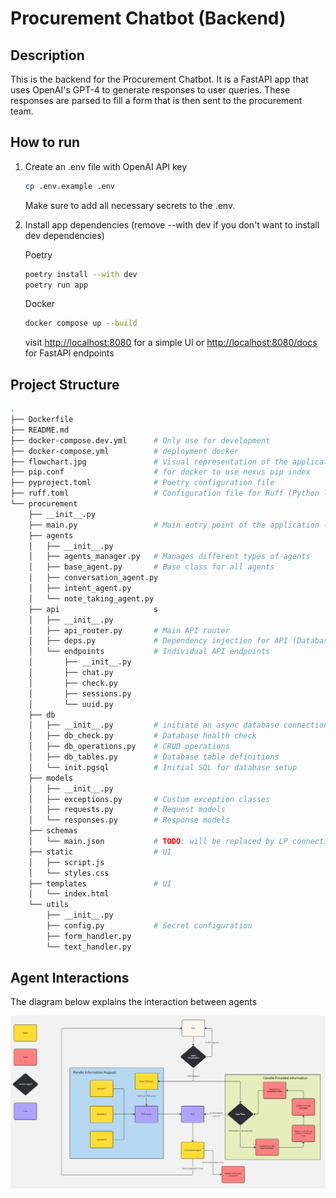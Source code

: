 # Procurement Chatbot (Backend)

## Description

This is the backend for the Procurement Chatbot. It is a FastAPI app that uses OpenAI's GPT-4 to generate responses to user queries. These responses are parsed to fill a form that is then sent to the procurement team.

## How to run

1. Create an .env file with OpenAI API key

    ```bash
    cp .env.example .env
    ```

    Make sure to add all necessary secrets to  the .env.

2. Install app dependencies (remove --with dev if you don't want to install dev dependencies)

    Poetry

    ```bash
    poetry install --with dev
    poetry run app
    ```

    Docker

    ```bash
    docker compose up --build
    ```

    visit <http://localhost:8080> for a simple UI or <http://localhost:8080/docs> for FastAPI endpoints

## Project Structure

```bash
.
├── Dockerfile                  
├── README.md                   
├── docker-compose.dev.yml      # Only use for development
├── docker-compose.yml          # deployment docker
├── flowchart.jpg               # Visual representation of the application flow
├── pip.conf                    # for docker to use nexus pip index
├── pyproject.toml              # Poetry configuration file
├── ruff.toml                   # Configuration file for Ruff (Python linter)
└── procurement
    ├── __init__.py
    ├── main.py                 # Main entry point of the application (FastAPI app)
    ├── agents                  
    │   ├── __init__.py
    │   ├── agents_manager.py   # Manages different types of agents
    │   ├── base_agent.py       # Base class for all agents
    │   ├── conversation_agent.py
    │   ├── intent_agent.py
    │   └── note_taking_agent.py
    ├── api                     s
    │   ├── __init__.py
    │   ├── api_router.py       # Main API router
    │   ├── deps.py             # Dependency injection for API (Database connection)
    │   └── endpoints           # Individual API endpoints
    │       ├── __init__.py
    │       ├── chat.py
    │       ├── check.py
    │       ├── sessions.py
    │       └── uuid.py
    ├── db                      
    │   ├── __init__.py         # initiate an async database connection
    │   ├── db_check.py         # Database health check
    │   ├── db_operations.py    # CRUD operations
    │   ├── db_tables.py        # Database table definitions
    │   └── init.pgsql          # Initial SQL for database setup
    ├── models                  
    │   ├── __init__.py
    │   ├── exceptions.py       # Custom exception classes
    │   ├── requests.py         # Request models
    │   └── responses.py        # Response models
    ├── schemas
    │   └── main.json           # TODO: will be replaced by LP connection
    ├── static                  # UI
    │   ├── script.js
    │   └── styles.css
    ├── templates               # UI
    │   └── index.html          
    └── utils                   
        ├── __init__.py
        ├── config.py           # Secret configuration
        ├── form_handler.py     
        └── text_handler.py     
```

## Agent Interactions

The diagram below explains the interaction between agents

<img src="flowchart.jpg" alt="drawing" width="1200"/>
